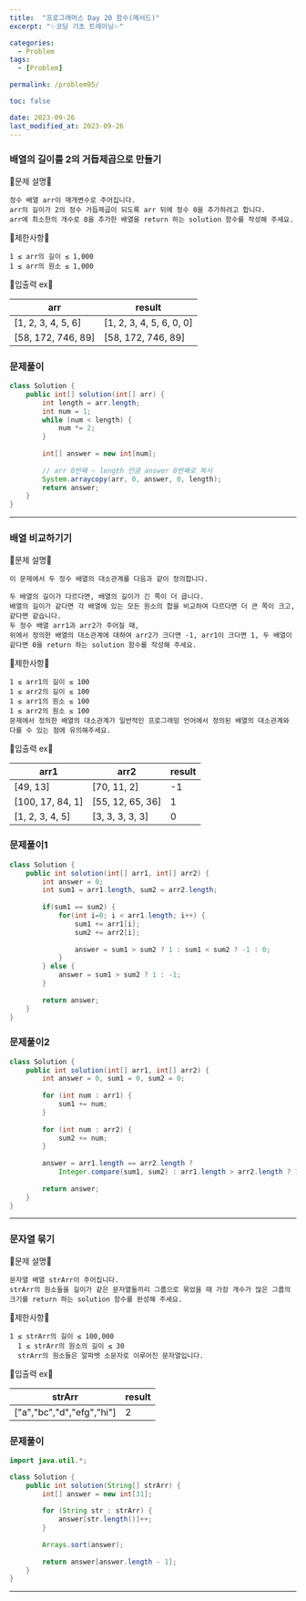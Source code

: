 ```yaml
---
title:  "프로그래머스 Day 20 함수(메서드)"
excerpt: "✨코딩 기초 트레이닝✨"

categories:
  - Problem
tags:
  - [Problem]

permalink: /problem95/

toc: false

date: 2023-09-26
last_modified_at: 2023-09-26
---
```


### 배열의 길이를 2의 거듭제곱으로 만들기

💫문제 설명💫

```
정수 배열 arr이 매개변수로 주어집니다.
arr의 길이가 2의 정수 거듭제곱이 되도록 arr 뒤에 정수 0을 추가하려고 합니다.
arr에 최소한의 개수로 0을 추가한 배열을 return 하는 solution 함수를 작성해 주세요.
```

💫제한사항💫

```
1 ≤ arr의 길이 ≤ 1,000
1 ≤ arr의 원소 ≤ 1,000
```

💫입출력 ex💫

|arr|result|
|---|---|
|[1, 2, 3, 4, 5, 6]|[1, 2, 3, 4, 5, 6, 0, 0]|
|[58, 172, 746, 89]|[58, 172, 746, 89]|

### 문제풀이

```java
class Solution {
    public int[] solution(int[] arr) {
        int length = arr.length;
        int num = 1;
        while (num < length) {
            num *= 2;
        }
        
        int[] answer = new int[num];
        
        // arr 0번째 ~ length 만큼 answer 0번째로 복사
        System.arraycopy(arr, 0, answer, 0, length);
        return answer;
    }
}
```

<hr>

### 배열 비교하기기

💫문제 설명💫

```
이 문제에서 두 정수 배열의 대소관계를 다음과 같이 정의합니다.

두 배열의 길이가 다르다면, 배열의 길이가 긴 쪽이 더 큽니다.
배열의 길이가 같다면 각 배열에 있는 모든 원소의 합을 비교하여 다르다면 더 큰 쪽이 크고, 같다면 같습니다.
두 정수 배열 arr1과 arr2가 주어질 때,
위에서 정의한 배열의 대소관계에 대하여 arr2가 크다면 -1, arr1이 크다면 1, 두 배열이 같다면 0을 return 하는 solution 함수를 작성해 주세요.
```

💫제한사항💫

```
1 ≤ arr1의 길이 ≤ 100
1 ≤ arr2의 길이 ≤ 100
1 ≤ arr1의 원소 ≤ 100
1 ≤ arr2의 원소 ≤ 100
문제에서 정의한 배열의 대소관계가 일반적인 프로그래밍 언어에서 정의된 배열의 대소관계와 다를 수 있는 점에 유의해주세요.
```

💫입출력 ex💫

|arr1|arr2|result|
|---|---|---|
|[49, 13]|[70, 11, 2]|-1|
|[100, 17, 84, 1]|[55, 12, 65, 36]|1|
|[1, 2, 3, 4, 5]|[3, 3, 3, 3, 3]|0|

### 문제풀이1

```java
class Solution {
    public int solution(int[] arr1, int[] arr2) {
        int answer = 0;
        int sum1 = arr1.length, sum2 = arr2.length;
        
        if(sum1 == sum2) {
            for(int i=0; i < arr1.length; i++) {
                sum1 += arr1[i];
                sum2 += arr2[i];
                
                answer = sum1 > sum2 ? 1 : sum1 < sum2 ? -1 : 0;
            }
        } else {
            answer = sum1 > sum2 ? 1 : -1;
        }
        
        return answer;
    }
}
```

### 문제풀이2

```java
class Solution {
    public int solution(int[] arr1, int[] arr2) {
        int answer = 0, sum1 = 0, sum2 = 0;
        
        for (int num : arr1) {
            sum1 += num;
        }
        
        for (int num : arr2) {
            sum2 += num;
        }
        
        answer = arr1.length == arr2.length ? 
            Integer.compare(sum1, sum2) : arr1.length > arr2.length ? 1 : -1;
        
        return answer;
    }
}
```

<hr>

### 문자열 묶기

💫문제 설명💫

```
문자열 배열 strArr이 주어집니다.
strArr의 원소들을 길이가 같은 문자열들끼리 그룹으로 묶었을 때 가장 개수가 많은 그룹의 크기를 return 하는 solution 함수를 완성해 주세요.
```

💫제한사항💫

```
1 ≤ strArr의 길이 ≤ 100,000
  1 ≤ strArr의 원소의 길이 ≤ 30
  strArr의 원소들은 알파벳 소문자로 이루어진 문자열입니다.
```

💫입출력 ex💫

|strArr|result|
|---|---|
|["a","bc","d","efg","hi"]|2|

### 문제풀이

```java
import java.util.*;

class Solution {
    public int solution(String[] strArr) {
        int[] answer = new int[31];
        
        for (String str : strArr) {
            answer[str.length()]++;
        }
        
        Arrays.sort(answer);
        
        return answer[answer.length - 1];
    }
}
```

<hr>
